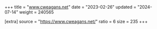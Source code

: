 +++
title = "www.cweagans.net"
date = "2023-02-26"
updated = "2024-07-14"
weight = 240565

[extra]
source = "https://www.cweagans.net/"
ratio = 6
size = 235
+++
